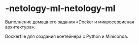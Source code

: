 # -netology-ml-netology-ml
Выполнение домашнего задания  «Docker и микросервисная архитектура».

Dockerfile для создания контейнера с Python и Miniconda.

